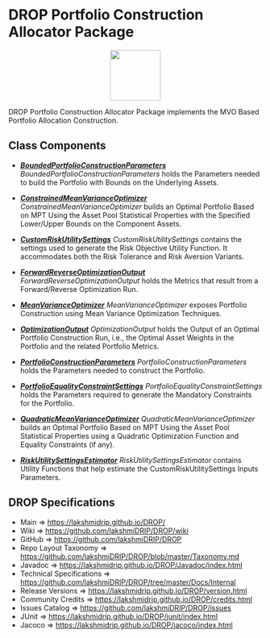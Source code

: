 # DROP Portfolio Construction Allocator Package

<p align="center"><img src="https://github.com/lakshmiDRIP/DROP/blob/master/DRIP_Logo.gif?raw=true" width="100"></p>

DROP Portfolio Construction Allocator Package implements the MVO Based Portfolio Allocation Construction.


## Class Components

 * [***BoundedPortfolioConstructionParameters***](https://github.com/lakshmiDRIP/DROP/tree/master/src/main/java/org/drip/portfolioconstruction/allocator/BoundedPortfolioConstructionParameters.java)
 <i>BoundedPortfolioConstructionParameters</i> holds the Parameters needed to build the Portfolio with Bounds
 on the Underlying Assets.

 * [***ConstrainedMeanVarianceOptimizer***](https://github.com/lakshmiDRIP/DROP/tree/master/src/main/java/org/drip/portfolioconstruction/allocator/ConstrainedMeanVarianceOptimizer.java)
 <i>ConstrainedMeanVarianceOptimizer</i> builds an Optimal Portfolio Based on MPT Using the Asset Pool
 Statistical Properties with the Specified Lower/Upper Bounds on the Component Assets.

 * [***CustomRiskUtilitySettings***](https://github.com/lakshmiDRIP/DROP/tree/master/src/main/java/org/drip/portfolioconstruction/allocator/CustomRiskUtilitySettings.java)
 <i>CustomRiskUtilitySettings</i> contains the settings used to generate the Risk Objective Utility Function.
 It accommodates both the Risk Tolerance and Risk Aversion Variants.

 * [***ForwardReverseOptimizationOutput***](https://github.com/lakshmiDRIP/DROP/tree/master/src/main/java/org/drip/portfolioconstruction/allocator/ForwardReverseOptimizationOutput.java)
 <i>ForwardReverseOptimizationOutput</i> holds the Metrics that result from a Forward/Reverse Optimization
 Run.

 * [***MeanVarianceOptimizer***](https://github.com/lakshmiDRIP/DROP/tree/master/src/main/java/org/drip/portfolioconstruction/allocator/MeanVarianceOptimizer.java)
 <i>MeanVarianceOptimizer</i> exposes Portfolio Construction using Mean Variance Optimization Techniques.

 * [***OptimizationOutput***](https://github.com/lakshmiDRIP/DROP/tree/master/src/main/java/org/drip/portfolioconstruction/allocator/OptimizationOutput.java)
 <i>OptimizationOutput</i> holds the Output of an Optimal Portfolio Construction Run, i.e., the Optimal Asset
 Weights in the Portfolio and the related Portfolio Metrics.

 * [***PortfolioConstructionParameters***](https://github.com/lakshmiDRIP/DROP/tree/master/src/main/java/org/drip/portfolioconstruction/allocator/PortfolioConstructionParameters.java)
 <i>PortfolioConstructionParameters</i> holds the Parameters needed to construct the Portfolio.

 * [***PortfolioEqualityConstraintSettings***](https://github.com/lakshmiDRIP/DROP/tree/master/src/main/java/org/drip/portfolioconstruction/allocator/PortfolioEqualityConstraintSettings.java)
 <i>PortfolioEqualityConstraintSettings</i> holds the Parameters required to generate the Mandatory
 Constraints for the Portfolio.

 * [***QuadraticMeanVarianceOptimizer***](https://github.com/lakshmiDRIP/DROP/tree/master/src/main/java/org/drip/portfolioconstruction/allocator/QuadraticMeanVarianceOptimizer.java)
 <i>QuadraticMeanVarianceOptimizer</i> builds an Optimal Portfolio Based on MPT Using the Asset Pool
 Statistical Properties using a Quadratic Optimization Function and Equality Constraints (if any).

 * [***RiskUtilitySettingsEstimator***](https://github.com/lakshmiDRIP/DROP/tree/master/src/main/java/org/drip/portfolioconstruction/allocator/RiskUtilitySettingsEstimator.java)
 <i>RiskUtilitySettingsEstimator</i> contains Utility Functions that help estimate the
 CustomRiskUtilitySettings Inputs Parameters.


## DROP Specifications

 * Main                     => https://lakshmidrip.github.io/DROP/
 * Wiki                     => https://github.com/lakshmiDRIP/DROP/wiki
 * GitHub                   => https://github.com/lakshmiDRIP/DROP
 * Repo Layout Taxonomy     => https://github.com/lakshmiDRIP/DROP/blob/master/Taxonomy.md
 * Javadoc                  => https://lakshmidrip.github.io/DROP/Javadoc/index.html
 * Technical Specifications => https://github.com/lakshmiDRIP/DROP/tree/master/Docs/Internal
 * Release Versions         => https://lakshmidrip.github.io/DROP/version.html
 * Community Credits        => https://lakshmidrip.github.io/DROP/credits.html
 * Issues Catalog           => https://github.com/lakshmiDRIP/DROP/issues
 * JUnit                    => https://lakshmidrip.github.io/DROP/junit/index.html
 * Jacoco                   => https://lakshmidrip.github.io/DROP/jacoco/index.html
